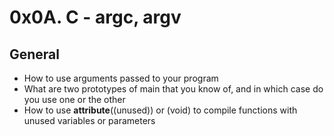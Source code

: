 # 0x0A. C - argc, argv

## General
* How to use arguments passed to your program
* What are two prototypes of main that you know of, 
  and in which case do you use one or the other
* How to use __attribute__((unused)) or (void) 
  to compile functions with unused variables or parameters

